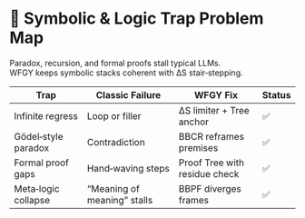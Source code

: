 # 📒 Symbolic & Logic Trap Problem Map

Paradox, recursion, and formal proofs stall typical LLMs.  
WFGY keeps symbolic stacks coherent with ΔS stair‑stepping.

| Trap | Classic Failure | WFGY Fix | Status |
|------|-----------------|----------|--------|
| Infinite regress | Loop or filler | ΔS limiter + Tree anchor | ✅ |
| Gödel‑style paradox | Contradiction | BBCR reframes premises | ✅ |
| Formal proof gaps | Hand‑waving steps | Proof Tree with residue check | ✅ |
| Meta‑logic collapse | “Meaning of meaning” stalls | BBPF diverges frames | ✅ |

